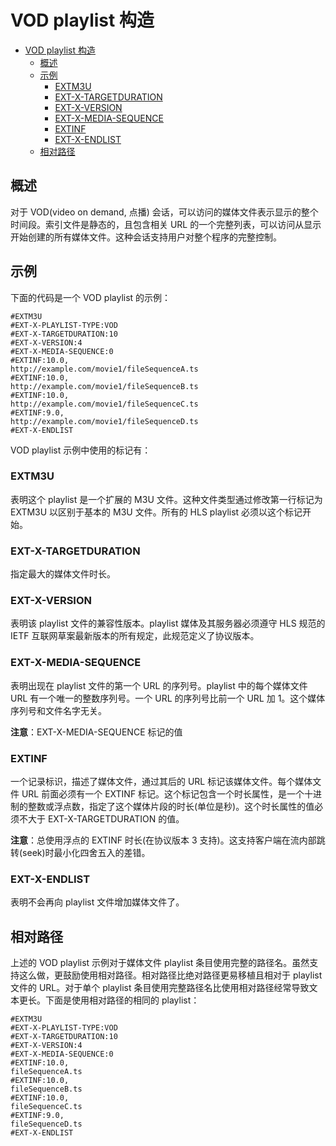 # VOD playlist 构造

- [VOD playlist 构造](#vod-playlist-%e6%9e%84%e9%80%a0)
  - [概述](#%e6%a6%82%e8%bf%b0)
  - [示例](#%e7%a4%ba%e4%be%8b)
    - [EXTM3U](#extm3u)
    - [EXT-X-TARGETDURATION](#ext-x-targetduration)
    - [EXT-X-VERSION](#ext-x-version)
    - [EXT-X-MEDIA-SEQUENCE](#ext-x-media-sequence)
    - [EXTINF](#extinf)
    - [EXT-X-ENDLIST](#ext-x-endlist)
  - [相对路径](#%e7%9b%b8%e5%af%b9%e8%b7%af%e5%be%84)

## 概述

对于 VOD(video on demand, 点播) 会话，可以访问的媒体文件表示显示的整个时间段。索引文件是静态的，且包含相关 URL 的一个完整列表，可以访问从显示开始创建的所有媒体文件。这种会话支持用户对整个程序的完整控制。

## 示例

下面的代码是一个 VOD playlist 的示例：

```m3u8
#EXTM3U
#EXT-X-PLAYLIST-TYPE:VOD
#EXT-X-TARGETDURATION:10
#EXT-X-VERSION:4
#EXT-X-MEDIA-SEQUENCE:0
#EXTINF:10.0,
http://example.com/movie1/fileSequenceA.ts
#EXTINF:10.0,
http://example.com/movie1/fileSequenceB.ts
#EXTINF:10.0,
http://example.com/movie1/fileSequenceC.ts
#EXTINF:9.0,
http://example.com/movie1/fileSequenceD.ts
#EXT-X-ENDLIST
```

VOD playlist 示例中使用的标记有：

### EXTM3U

表明这个 playlist 是一个扩展的 M3U 文件。这种文件类型通过修改第一行标记为 EXTM3U 以区别于基本的 M3U 文件。所有的 HLS playlist 必须以这个标记开始。

### EXT-X-TARGETDURATION

指定最大的媒体文件时长。

### EXT-X-VERSION

表明该 playlist 文件的兼容性版本。playlist 媒体及其服务器必须遵守 HLS 规范的 IETF 互联网草案最新版本的所有规定，此规范定义了协议版本。

### EXT-X-MEDIA-SEQUENCE

表明出现在 playlist 文件的第一个 URL 的序列号。playlist 中的每个媒体文件 URL 有一个唯一的整数序列号。一个 URL 的序列号比前一个 URL 加 1。这个媒体序列号和文件名字无关。

**注意**：EXT-X-MEDIA-SEQUENCE 标记的值

### EXTINF

一个记录标识，描述了媒体文件，通过其后的 URL 标记该媒体文件。每个媒体文件 URL 前面必须有一个 EXTINF 标记。这个标记包含一个时长属性，是一个十进制的整数或浮点数，指定了这个媒体片段的时长(单位是秒)。这个时长属性的值必须不大于 EXT-X-TARGETDURATION 的值。

**注意**：总使用浮点的 EXTINF 时长(在协议版本 3 支持)。这支持客户端在流内部跳转(seek)时最小化四舍五入的差错。

### EXT-X-ENDLIST

表明不会再向 playlist 文件增加媒体文件了。

## 相对路径

上述的 VOD playlist 示例对于媒体文件 playlist 条目使用完整的路径名。虽然支持这么做，更鼓励使用相对路径。相对路径比绝对路径更易移植且相对于 playlist 文件的 URL。对于单个 playlist 条目使用完整路径名比使用相对路径经常导致文本更长。下面是使用相对路径的相同的 playlist：

```m3u8
#EXTM3U
#EXT-X-PLAYLIST-TYPE:VOD
#EXT-X-TARGETDURATION:10
#EXT-X-VERSION:4
#EXT-X-MEDIA-SEQUENCE:0
#EXTINF:10.0,
fileSequenceA.ts
#EXTINF:10.0,
fileSequenceB.ts
#EXTINF:10.0,
fileSequenceC.ts
#EXTINF:9.0,
fileSequenceD.ts
#EXT-X-ENDLIST
```
